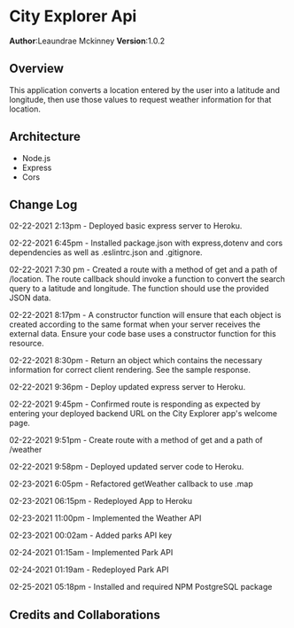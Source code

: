 # City Explorer Api

**Author**:Leaundrae Mckinney
**Version**:1.0.2

## Overview

This application converts a location entered by the user into a latitude and longitude, then use those values to request weather information for that location.

## Architecture
- Node.js
- Express
- Cors

## Change Log

02-22-2021 2:13pm - Deployed basic express server to Heroku. 

02-22-2021 6:45pm - Installed package.json with express,dotenv and cors dependencies as well as .eslintrc.json and .gitignore. 

02-22-2021 7:30 pm - Created a route with a method of get and a path of /location. The route callback should invoke a function to convert the search query to a latitude and longitude. The function should use the provided JSON data.

 02-22-2021 8:17pm - A constructor function will ensure that each object is created according to the same format when your server receives the external data. Ensure your code base uses a constructor function for this resource.

 02-22-2021 8:30pm - Return an object which contains the necessary information for correct client rendering. See the sample response.

 02-22-2021 9:36pm - Deploy updated express server to Heroku.

 02-22-2021 9:45pm - Confirmed route is responding as expected by entering your deployed backend URL on the City Explorer app's welcome page.  

 02-22-2021 9:51pm - Create route with a method of get and a path of /weather

 02-22-2021 9:58pm - Deployed updated server code to Heroku.

 02-23-2021 6:05pm - Refactored getWeather callback to use .map

02-23-2021 06:15pm - Redeployed App to Heroku

02-23-2021 11:00pm - Implemented the Weather API

02-23-2021 00:02am - Added parks API key

02-24-2021 01:15am - Implemented Park API

02-24-2021 01:19am - Redeployed Park API

02-25-2021 05:18pm - Installed and required NPM PostgreSQL package




## Credits and Collaborations
<!-- Give credit (and a link) to other people or resources that helped you build this application. -->



